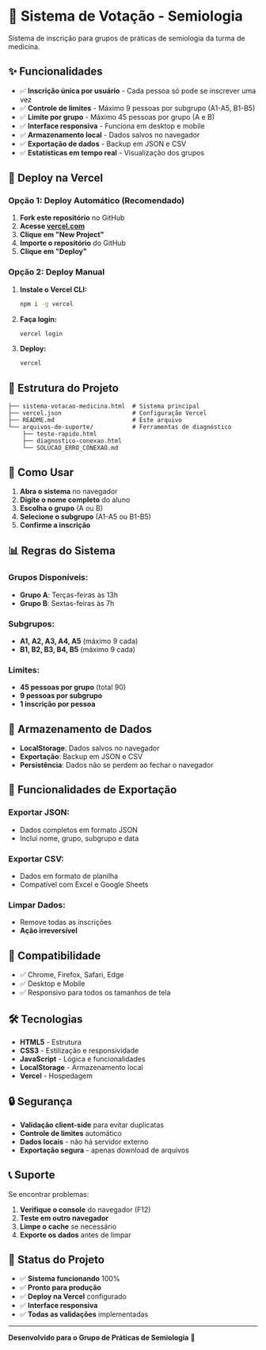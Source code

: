 # 🏥 Sistema de Votação - Semiologia

Sistema de inscrição para grupos de práticas de semiologia da turma de medicina.

## ✨ Funcionalidades

- ✅ **Inscrição única por usuário** - Cada pessoa só pode se inscrever uma vez
- ✅ **Controle de limites** - Máximo 9 pessoas por subgrupo (A1-A5, B1-B5)
- ✅ **Limite por grupo** - Máximo 45 pessoas por grupo (A e B)
- ✅ **Interface responsiva** - Funciona em desktop e mobile
- ✅ **Armazenamento local** - Dados salvos no navegador
- ✅ **Exportação de dados** - Backup em JSON e CSV
- ✅ **Estatísticas em tempo real** - Visualização dos grupos

## 🚀 Deploy na Vercel

### Opção 1: Deploy Automático (Recomendado)

1. **Fork este repositório** no GitHub
2. **Acesse [vercel.com](https://vercel.com)**
3. **Clique em "New Project"**
4. **Importe o repositório** do GitHub
5. **Clique em "Deploy"**

### Opção 2: Deploy Manual

1. **Instale o Vercel CLI:**
   ```bash
   npm i -g vercel
   ```

2. **Faça login:**
   ```bash
   vercel login
   ```

3. **Deploy:**
   ```bash
   vercel
   ```

## 📁 Estrutura do Projeto

```
├── sistema-votacao-medicina.html  # Sistema principal
├── vercel.json                    # Configuração Vercel
├── README.md                      # Este arquivo
└── arquivos-de-suporte/           # Ferramentas de diagnóstico
    ├── teste-rapido.html
    ├── diagnostico-conexao.html
    └── SOLUCAO_ERRO_CONEXAO.md
```

## 🎯 Como Usar

1. **Abra o sistema** no navegador
2. **Digite o nome completo** do aluno
3. **Escolha o grupo** (A ou B)
4. **Selecione o subgrupo** (A1-A5 ou B1-B5)
5. **Confirme a inscrição**

## 📊 Regras do Sistema

### Grupos Disponíveis:
- **Grupo A**: Terças-feiras às 13h
- **Grupo B**: Sextas-feiras às 7h

### Subgrupos:
- **A1, A2, A3, A4, A5** (máximo 9 cada)
- **B1, B2, B3, B4, B5** (máximo 9 cada)

### Limites:
- **45 pessoas por grupo** (total 90)
- **9 pessoas por subgrupo**
- **1 inscrição por pessoa**

## 💾 Armazenamento de Dados

- **LocalStorage**: Dados salvos no navegador
- **Exportação**: Backup em JSON e CSV
- **Persistência**: Dados não se perdem ao fechar o navegador

## 🔧 Funcionalidades de Exportação

### Exportar JSON:
- Dados completos em formato JSON
- Inclui nome, grupo, subgrupo e data

### Exportar CSV:
- Dados em formato de planilha
- Compatível com Excel e Google Sheets

### Limpar Dados:
- Remove todas as inscrições
- **Ação irreversível**

## 📱 Compatibilidade

- ✅ Chrome, Firefox, Safari, Edge
- ✅ Desktop e Mobile
- ✅ Responsivo para todos os tamanhos de tela

## 🛠️ Tecnologias

- **HTML5** - Estrutura
- **CSS3** - Estilização e responsividade
- **JavaScript** - Lógica e funcionalidades
- **LocalStorage** - Armazenamento local
- **Vercel** - Hospedagem

## 🔒 Segurança

- **Validação client-side** para evitar duplicatas
- **Controle de limites** automático
- **Dados locais** - não há servidor externo
- **Exportação segura** - apenas download de arquivos

## 📞 Suporte

Se encontrar problemas:

1. **Verifique o console** do navegador (F12)
2. **Teste em outro navegador**
3. **Limpe o cache** se necessário
4. **Exporte os dados** antes de limpar

## 🚀 Status do Projeto

- ✅ **Sistema funcionando** 100%
- ✅ **Pronto para produção**
- ✅ **Deploy na Vercel** configurado
- ✅ **Interface responsiva**
- ✅ **Todas as validações** implementadas

---

**Desenvolvido para o Grupo de Práticas de Semiologia** 🏥 